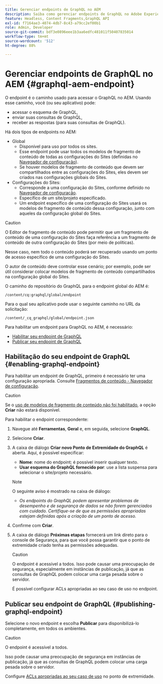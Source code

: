 ```yaml
---
title: Gerenciar endpoints de GraphQL no AEM
description: Saiba como gerenciar endpoints de GraphQL no Adobe Experience Manager as a Cloud Service para entrega de conteúdo headless.
feature: Headless, Content Fragments,GraphQL API
exl-id: f7164ae3-4074-4db7-8c43-a79cc2ef00b1
role: Admin, Developer
source-git-commit: bdf3e0896eee1b3aa6edfc481011f50407835014
workflow-type: tm+mt
source-wordcount: '512'
ht-degree: 88%

---
```


# Gerenciar endpoints de GraphQL no AEM {#graphql-aem-endpoint}

O endpoint é o caminho usado para acessar o GraphQL no AEM. Usando esse caminho, você (ou seu aplicativo) pode:

* acessar o esquema de GraphQL,
* enviar suas consultas de GraphQL,
* receber as respostas (para suas consultas de GraphQL).

Há dois tipos de endpoints no AEM:

* Global
   * Disponível para uso por todos os sites.
   * Esse endpoint pode usar todos os modelos de fragmento de conteúdo de todas as configurações do Sites (definidas no [Navegador de configuração](/help/sites-cloud/administering/content-fragments/setup.md#enable-content-fragment-functionality-configuration-browser)).
   * Se houver modelos de fragmento de conteúdo que devem ser compartilhados entre as configurações do Sites, eles devem ser criados nas configurações globais do Sites.
* Configurações do Sites:
   * Corresponde a uma configuração do Sites, conforme definido no [Navegador de configuração](/help/sites-cloud/administering/content-fragments/setup.md#enable-content-fragment-functionality-configuration-browser).
   * Específico de um site/projeto especificado.
   * Um endpoint específico de uma configuração do Sites usará os modelos de fragmento de conteúdo dessa configuração, junto com aqueles da configuração global do Sites.

>[!CAUTION]
>
>O Editor de fragmento de conteúdo pode permitir que um fragmento de conteúdo de uma configuração do Sites faça referência a um fragmento de conteúdo de outra configuração do Sites (por meio de políticas).
>
>Nesse caso, nem todo o conteúdo poderá ser recuperado usando um ponto de acesso específico de uma configuração do Sites.
>
>O autor de conteúdo deve controlar esse cenário; por exemplo, pode ser útil considerar colocar modelos de fragmento de conteúdo compartilhados na configuração global do Sites.

O caminho do repositório do GraphQL para o endpoint global do AEM é:

`/content/cq:graphql/global/endpoint`

Para o qual seu aplicativo pode usar o seguinte caminho no URL da solicitação:

`/content/_cq_graphql/global/endpoint.json`

Para habilitar um endpoint para GraphQL no AEM, é necessário:

* [Habilitar seu endpoint de GraphQL](#enabling-graphql-endpoint)
* [Publicar seu endpoint de GraphQL](#publishing-graphql-endpoint)

## Habilitação do seu endpoint de GraphQL {#enabling-graphql-endpoint}

Para habilitar um endpoint de GraphQL, primeiro é necessário ter uma configuração apropriada. Consulte [Fragmentos de conteúdo - Navegador de configuração](/help/sites-cloud/administering/content-fragments/setup.md#enable-content-fragment-functionality-configuration-browser).

>[!CAUTION]
>
>Se o [uso de modelos de fragmento de conteúdo não foi habilitado](/help/sites-cloud/administering/content-fragments/setup.md#enable-content-fragment-functionality-configuration-browser), a opção **Criar** não estará disponível.

Para habilitar o endpoint correspondente:

1. Navegue até **Ferramentas**, **Geral** e, em seguida, selecione **GraphQL**.
1. Selecione **Criar**.
1. A caixa de diálogo **Criar novo Ponto de Extremidade do GraphQL** é aberta. Aqui, é possível especificar:
   * **Nome**: nome do endpoint; é possível inserir qualquer texto.
   * **Usar esquema do GraphQL fornecido por**: use a lista suspensa para selecionar o site/projeto necessário.

   >[!NOTE]
   >
   >O seguinte aviso é mostrado na caixa de diálogo:
   >
   >* *Os endpoints do GraphQL podem apresentar problemas de desempenho e de segurança de dados se não forem gerenciados com cuidado. Certifique-se de que as permissões apropriadas estejam definidas após a criação de um ponto de acesso.*

1. Confirme com **Criar**.
1. A caixa de diálogo **Próximas etapas** fornecerá um link direto para o console de Segurança, para que você possa garantir que o ponto de extremidade criado tenha as permissões adequadas.

   >[!CAUTION]
   >
   >O endpoint é acessível a todos. Isso pode causar uma preocupação de segurança, especialmente em instâncias de publicação, já que as consultas de GraphQL podem colocar uma carga pesada sobre o servidor.
   >
   >É possível configurar ACLs apropriadas ao seu caso de uso no endpoint.

## Publicar seu endpoint de GraphQL {#publishing-graphql-endpoint}

Selecione o novo endpoint e escolha **Publicar** para disponibilizá-lo completamente, em todos os ambientes.

>[!CAUTION]
>
>O endpoint é acessível a todos.
>
>Isso pode causar uma preocupação de segurança em instâncias de publicação, já que as consultas de GraphQL podem colocar uma carga pesada sobre o servidor.
>
>Configure [ACLs apropriadas ao seu caso de uso](/help/headless/security/permissions.md) no ponto de extremidade.
